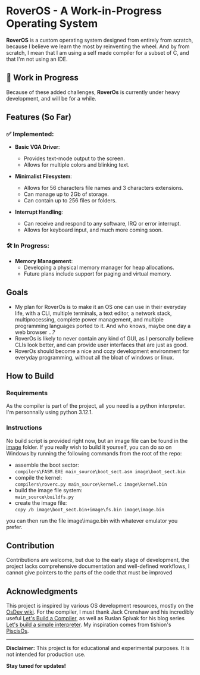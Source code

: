 # RoverOS - A Work-in-Progress Operating System  

**RoverOS** is a custom operating system designed from entirely from scratch, because I believe we learn the most by reinventing the wheel. And by from scratch, I mean that I am using a self made compiler for a subset of C, and that I'm not using an IDE.  

## 🚧 **Work in Progress**
Because of these added challenges, **RoverOs** is currently under heavy development, and will be for a while.  

## Features (So Far)  

### ✅ Implemented:  
- **Basic VGA Driver**:  
  - Provides text-mode output to the screen.  
  - Allows for multiple colors and blinking text.  

- **Minimalist Filesystem**:  
  - Allows for 56 characters file names and 3 characters extensions.  
  - Can manage up to 2Gb of storage.  
  - Can contain up to 256 files or folders.  

- **Interrupt Handling**:  
  - Can receive and respond to any software, IRQ or error interrupt.
  - Allows for keyboard input, and much more coming soon.   

### 🛠️ In Progress:  
- **Memory Management**:  
  - Developing a physical memory manager for heap allocations.  
  - Future plans include support for paging and virtual memory.  

## Goals  
- My plan for RoverOs is to make it an OS one can use in their everyday life, with a CLI, multiple terminals, a text editor, a network stack, multiprocessing, complete power management, and multiple programming languages ported to it. And who knows, maybe one day a web browser ...?   
- RoverOs is likely to never contain any kind of GUI, as I personally believe CLIs look better, and can provide user interfaces that are just as good.  
- RoverOs should become a nice and cozy development environment for everyday programming, without all the bloat of windows or linux.   

## How to Build  
### Requirements  
As the compiler is part of the project, all you need is a python interpreter. I'm personnally using python 3.12.1.  
### Instructions  
No build script is provided right now, but an image file can be found in the [image](/image) folder. If you really wish to build it yourself, you can do so on Windows by running the following commands from the root of the repo:  
+ assemble the boot sector:  
  ```compilers\FASM.EXE main_source\boot_sect.asm image\boot_sect.bin```
+ compile the kernel:  
  ```compilers\roverc.py main_source\kernel.c image\kernel.bin```
+ build the image file system:  
  ```main_source\buildfs.py```
+ create the image file:  
  ```copy /b image\boot_sect.bin+image\fs.bin image\image.bin```

you can then run the file image\image.bin with whatever emulator you prefer.

## Contribution  
Contributions are welcome, but due to the early stage of development, the project lacks comprehensive documentation and well-defined workflows, I cannot give pointers to the parts of the code that must be improved

## Acknowledgments  
This project is inspired by various OS development resources, mostly on the [OsDev wiki](https://wiki.osdev.org/Expanded_Main_Page). For the compiler, I must thank Jack Crenshaw and his incredibly useful [Let's Build a Compiler](https://compilers.iecc.com/crenshaw/), as well as Ruslan Spivak for his blog series [Let's build a simple interpreter](https://ruslanspivak.com/lsbasi-part1/). My inspiration comes from tishion's [PiscisOs](https://tishion.github.io/PiscisOS/).

---

**Disclaimer:** This project is for educational and experimental purposes. It is not intended for production use.  

**Stay tuned for updates!**

